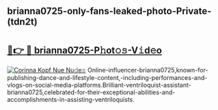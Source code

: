 ## brianna0725-only-fans​-leaked-photo​-Private-(tdn2t)


# <h2><a href="https://mediaupload.pro?title=brianna0725&ref=git">🔗👉 🔴 brianna0725-P𝚑ot𝚘𝚜-V𝚒d𝚎o</a></h2>

[![Corinna Kopf Nue Nu𝚍e𝚜](https://i.imgur.com/0qMVB7G.gif)](https://mediaupload.pro?title=brianna0725&ref=git)
Online-influencer-brianna0725,known-for-publishing-dance-and-lifestyle-content,-including-performances-and-vlogs-on-social-media-platforms.Brilliant-ventriloquist-assistant-brianna0725,celebrated-for-their-exceptional-abilities-and-accomplishments-in-assisting-ventriloquists.  